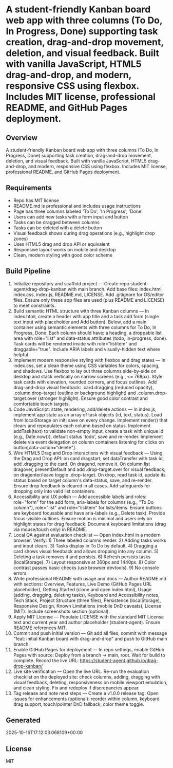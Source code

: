 # A student-friendly Kanban board web app with three columns (To Do, In Progress, Done) supporting task creation, drag-and-drop movement, deletion, and visual feedback. Built with vanilla JavaScript, HTML5 drag-and-drop, and modern, responsive CSS using flexbox. Includes MIT license, professional README, and GitHub Pages deployment.

## Overview
A student-friendly Kanban board web app with three columns (To Do, In Progress, Done) supporting task creation, drag-and-drop movement, deletion, and visual feedback. Built with vanilla JavaScript, HTML5 drag-and-drop, and modern, responsive CSS using flexbox. Includes MIT license, professional README, and GitHub Pages deployment.

## Requirements
- Repo has MIT license
- README.md is professional and includes usage instructions
- Page has three columns labeled 'To Do', 'In Progress', 'Done'
- Users can add new tasks with a form input and button
- Tasks can be dragged between columns
- Tasks can be deleted with a delete button
- Visual feedback shows during drag operations (e.g., highlight drop zones)
- Uses HTML5 drag and drop API or equivalent
- Responsive layout works on mobile and desktop
- Clean, modern styling with good color scheme

## Build Pipeline
1. Initialize repository and scaffold project — Create repo student-agent/drag-drop-kanban with main branch. Add base files: index.html, index.css, index.js, README.md, LICENSE. Add .gitignore for OS/editor files. Ensure only these app files are used (plus README and LICENSE) to meet constraints.
1. Build semantic HTML structure with three Kanban columns — In index.html, create a header with app title and a task add form (single text input with placeholder and Add button). Below, add a main container using semantic elements with three columns for To Do, In Progress, Done. Each column should have: a heading, a droppable list area with role="list" and data-status attributes (todo, in-progress, done). Task cards will be rendered inside with role="listitem" and draggable="true". Include ARIA labels and visually-hidden text where helpful.
1. Implement modern responsive styling with flexbox and drag states — In index.css, set a clean theme using CSS variables for colors, spacing, and shadows. Use flexbox to lay out three columns side-by-side on desktop and stack vertically on narrow screens (e.g., <= 768px). Style task cards with elevation, rounded corners, and focus outlines. Add drag-and-drop visual feedback: .card.dragging (reduced opacity), .column.drop-target (outline or background highlight) and .column.drop-target.over (stronger highlight). Ensure good color contrast and comfortable touch targets.
1. Code JavaScript: state, rendering, add/delete actions — In index.js, implement app state as an array of task objects {id, text, status}. Load from localStorage on init; save on every change. Implement render() that clears and repopulates each column based on status. Implement addTask(text) to validate non-empty input, create a task with unique id (e.g., Date.now()), default status 'todo', save and re-render. Implement delete via event delegation on column containers listening for clicks on button[data-action="delete"].
1. Wire HTML5 Drag and Drop interactions with visual feedback — Using the Drag and Drop API: on card dragstart, set dataTransfer with task id, add .dragging to the card. On dragend, remove it. On column list dragover, preventDefault and add .drop-target.over for visual feedback; on dragenter/leave toggle .drop-target. On drop, read task id, update its status based on target column's data-status, save, and re-render. Ensure drop feedback is cleared in all cases. Add safeguards for dropping only into valid list containers.
1. Accessibility and UX polish — Add accessible labels and roles: role="form" for the add form, aria-labels for columns (e.g., "To Do column"), role="list" and role="listitem" for lists/items. Ensure buttons are keyboard focusable and have aria-labels (e.g., Delete task). Provide focus-visible outlines. Ensure motion is minimal and users rely on highlight states for drag feedback. Document keyboard limitations (drag via mouse/touch only) in README.
1. Local QA against evaluation checklist — Open index.html in a modern browser. Verify: 1) Three labeled columns render. 2) Adding tasks works and input clears. 3) Tasks display in To Do by default. 4) Dragging a card shows visual feedback and allows dropping into any column. 5) Deleting a task removes it and persists. 6) Refresh persists tasks (localStorage). 7) Layout responsive at 360px and 1440px. 8) Color contrast passes basic checks (use browser devtools). 9) No console errors.
1. Write professional README with usage and docs — Author README.md with sections: Overview, Features, Live Demo (GitHub Pages URL placeholder), Getting Started (clone and open index.html), Usage (adding, dragging, deleting tasks), Keyboard and Accessibility notes, Tech Stack, Project Structure (three files), Persistence (localStorage), Responsive Design, Known Limitations (mobile DnD caveats), License (MIT). Include screenshots section (optional).
1. Apply MIT License — Populate LICENSE with the standard MIT License text and current year and author placeholder (student-agent). Ensure README references MIT.
1. Commit and push initial version — Git add all files, commit with message "feat: initial Kanban board with drag-and-drop" and push to GitHub main branch.
1. Enable GitHub Pages for deployment — In repo settings, enable GitHub Pages with source: Deploy from a branch -> main, root. Wait for build to complete. Record the live URL: https://student-agent.github.io/drag-drop-kanban/
1. Live site verification — Open the live URL. Re-run the evaluation checklist on the deployed site: check columns, adding, dragging with visual feedback, deleting, responsiveness on mobile viewport emulation, and clean styling. Fix and redeploy if discrepancies appear.
1. Tag release and note next steps — Create a v1.0.0 release tag. Open issues for enhancements (optional): reorder within column, keyboard drag support, touch/pointer DnD fallback, color theme toggle.

## Generated
2025-10-16T17:12:03.068109+00:00

## License
MIT
